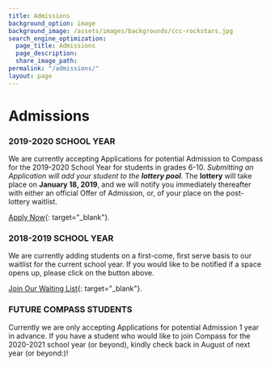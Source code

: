 ```yaml
---
title: Admissions
background_option: image
background_image: /assets/images/backgrounds/ccc-rockstars.jpg
search_engine_optimization:
  page_title: Admissions
  page_description:
  share_image_path:
permalink: "/admissions/"
layout: page
---
```


# Admissions

### 2019-2020 SCHOOL YEAR

We are currently accepting Applications for potential Admission to Compass for the 2019-2020 School Year for students in grades 6-10. *Submitting an Application will add your student to the **lottery pool***. The **lottery** will take place on **January 18, 2019**, and we will notify you immediately thereafter with either an official Offer of Admission, or, of your place on the post-lottery waitlist.

[Apply Now](https://compassfortcollins.schoolmint.net/signup){: target="_blank"}.

### 2018-2019 SCHOOL YEAR

We are currently adding students on a first-come, first serve basis to our waitlist for the current school year. If you would like to be notified if a space opens up, please click on the button above.

[Join Our Waiting List](https://compassfortcollins.schoolmint.net/signup){: target="_blank"}.

### FUTURE COMPASS STUDENTS

Currently we are only accepting Applications for potential Admission 1 year in advance. If you have a student who would like to join Compass for the 2020-2021 school year (or beyond), kindly check back in August of next year (or beyond:)!